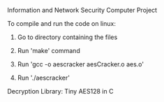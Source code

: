 Information and Network Security Computer Project

To compile and run the code on linux:

1) Go to directory containing the files

2) Run 'make' command

3) Run 'gcc -o aescracker aesCracker.o aes.o'

4) Run './aescracker' 

Decryption Library: Tiny AES128 in C
